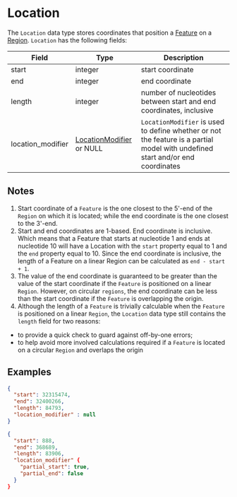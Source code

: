 # Location

The `Location` data type stores coordinates that position a [Feature](./feature.md) on a [Region](./region.md). `Location` has the following fields:

| Field             | Type                                                  | Description |
|-------------------|-------------------------------------------------------|-------------|
| start             | integer                                               | start coordinate
| end               | integer                                               | end coordinate
| length            | integer                                               | number of nucleotides between start and end coordinates, inclusive
| location_modifier | [LocationModifier](./location_modifier.md) or NULL    | `LocationModifier` is used to define whether or not the feature is a partial model with undefined start and/or end coordinates

## Notes
1. Start coordinate of a `Feature` is the one closest to the 5'-end of the `Region` on which it is located; while the end coordinate is the one closest to the 3'-end.
2. Start and end coordinates are 1-based. End coordinate is inclusive. Which means that a Feature that starts at nucleotide 1 and ends at nucleotide 10 will have a Location with the `start` property equal to 1 and the `end` property equal to 10. Since the end coordinate is inclusive, the length of a Feature on a linear Region can be calculated as `end - start + 1`.
3. The value of the end coordinate is guaranteed to be greater than the value of the start coordinate if the `Feature` is positioned on a linear `Region`. However, on circular `regions`, the end coordinate can be less than the start coordinate if the `Feature` is overlapping the origin.
4. Although the length of a `Feature` is trivially calculable when the `Feature` is positioned on a linear `Region`, the `Location` data type still contains the `length` field for two reasons:
  - to provide a quick check to guard against off-by-one errors;
  - to help avoid more involved calculations required if a `Feature` is located on a circular `Region` and overlaps the origin

## Examples

```json
{
  "start": 32315474,
  "end": 32400266,
  "length": 84793,
  "location_modifier" : null
}
```

```json
{
  "start": 888,
  "end": 368689,
  "length": 83906,
  "location_modifier" {
    "partial_start": true,
    "partial_end": false    
  }
}
```
